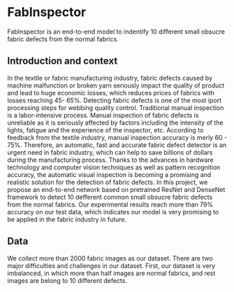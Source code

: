 # FabInspector

FabInspector is an end-to-end model to indentify 10 different small obsucre fabric defects from the normal fabrics.

## Introduction and context
In the textile or fabric manufacturing industry, fabric defects caused by machine malfunction or broken yarn seriously impact the quality of product and lead to huge economic losses, which reduces prices of fabrics with losses reaching 45- 65%. Detecting fabric defects is one of the most iport processing steps for webbing quality control. Traditional manual inspection is a labor-intensive process. Manual inspection of fabric defects is unreliable as it is seriously affected by factors including the intensity of the lights, fatigue and the experience of the inspector, etc. According to feedback from the textile industry, manual inspection accuracy is merly 60 - 75%. Therefore, an automatic, fast and accurate fabric defect detector is an urgent need in fabric industry, which can help to save billions of dollars during the manufacturing process. Thanks to the advances in hardware technology and computer vision techniques as well as pattern recognition accuracy, the automatic visual inspection is becoming a promising and realistic solution for the detection of fabric defects. In this project, we propose an end-to-end network based on pretrained ResNet and DenseNet framework to detect 10 defferent common small obsucre fabric defects from the normal fabrics. Our experimental results reach more than 79% accuracy on our test data, which indicates our model is very promising to be applied in the fabric industry in future.

## Data
We collect more than 2000 fabric images as our dataset. There are two major difficulties and challenges in our dataset. First, our dataset is very imbalanced, in which more than half images are normal fabrics, and rest images are belong to 10 different defects.

